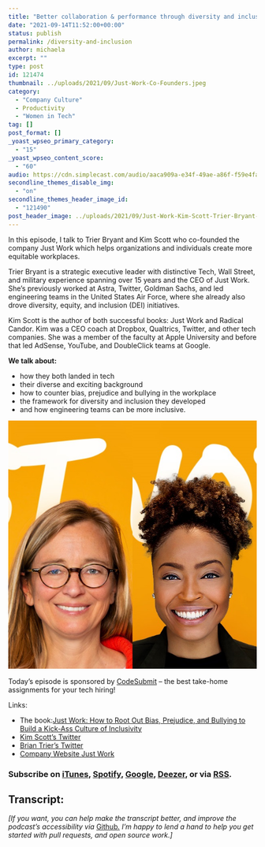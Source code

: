 ```yaml
---
title: "Better collaboration & performance through diversity and inclusion"
date: "2021-09-14T11:52:00+00:00"
status: publish
permalink: /diversity-and-inclusion
author: michaela
excerpt: ""
type: post
id: 121474
thumbnail: ../uploads/2021/09/Just-Work-Co-Founders.jpeg
category:
  - "Company Culture"
  - Productivity
  - "Women in Tech"
tag: []
post_format: []
_yoast_wpseo_primary_category:
  - "15"
_yoast_wpseo_content_score:
  - "60"
audio: https://cdn.simplecast.com/audio/aaca909a-e34f-49ae-a86f-f59e4fa807f0/episodes/c36a32bc-7e5b-4bec-8c16-9f874e199b47/audio/a40f5daa-dc97-48bb-849a-7fbd79fd7e2e/default_tc.mp3
secondline_themes_disable_img:
  - "on"
secondline_themes_header_image_id:
  - "121490"
post_header_image: ../uploads/2021/09/Just-Work-Kim-Scott-Trier-Bryant-Bg-2.jpg
---
```


In this episode, I talk to Trier Bryant and Kim Scott who co-founded the company Just Work which helps organizations and individuals create more equitable workplaces.

Trier Bryant is a strategic executive leader with distinctive Tech, Wall Street, and military experience spanning over 15 years and the CEO of Just Work. She’s previously worked at Astra, Twitter, Goldman Sachs, and led engineering teams in the United States Air Force, where she already also drove diversity, equity, and inclusion (DEI) initiatives.

Kim Scott is the author of both successful books: Just Work and Radical Candor. Kim was a CEO coach at Dropbox, Qualtrics, Twitter, and other tech companies. She was a member of the faculty at Apple University and before that led AdSense, YouTube, and DoubleClick teams at Google.

**We talk about:**

- how they both landed in tech
- their diverse and exciting background
- how to counter bias, prejudice and bullying in the workplace
- the framework for diversity and inclusion they developed
- and how engineering teams can be more inclusive.

![](../uploads/2021/09/Just-Work-Co-Founder-Logo.jpg)

Today’s episode is sponsored by [CodeSubmit](https://codesubmit.io/) – the best take-home assignments for your tech hiring!

Links:

- The book:[Just Work: How to Root Out Bias, Prejudice, and Bullying to Build a Kick-Ass Culture of Inclusivity](https://www.amazon.com/gp/product/1250203481/ref=as_li_tl?ie=UTF8&camp=1789&creative=9325&creativeASIN=1250203481&linkCode=as2&tag=mgreiler-20&linkId=de1fb52b5f8f81f04603aa0196d15ec4)
- [Kim Scott’s Twitter](https://twitter.com/kimballscott)
- [Brian Trier’s Twitter](https://twitter.com/trier?lang=en)
- [Company Website Just Work](https://www.justworktogether.com/)

### Subscribe on [iTunes](https://podcasts.apple.com/at/podcast/software-engineering-unlocked/id1477527378?l=en), [Spotify](https://open.spotify.com/show/2wz1OneBIDXpbBYeuyIsJL?si=2I0R0HuaTLK6RT0f7lDIFg), [Google](https://www.google.com/podcasts?feed=aHR0cHM6Ly9mZWVkcy5zaW1wbGVjYXN0LmNvbS9LMV9tdjBDSg%3D%3D), [Deezer](https://www.deezer.com/show/465682), or via [RSS](https://www.software-engineering-unlocked.com/subscribe/).

## Transcript:

_\[If you want, you can help make the transcript better, and improve the podcast’s accessibility via_ [Github](https://github.com/mgreiler/se-unlocked/tree/master/Transcripts)_[.](https://github.com/mgreiler/se-unlocked/tree/master/Transcripts) I’m happy to lend a hand to help you get started with pull requests, and open source work.\]_
